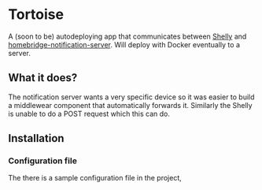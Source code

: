 # Tortoise
A (soon to be) autodeploying app that communicates between [Shelly](https://shelly.cloud) and [homebridge-notification-server](https://github.com/Supereg/homebridge-http-notification-server). Will deploy with Docker eventually to a server.
## What it does?
The notification server wants a very specific device so it was easier to build a middlewear component that automatically forwards it. Similarly the Shelly is unable to do a POST request which this can do.
## Installation
### Configuration file
The there is  a sample configuration file in the project,
